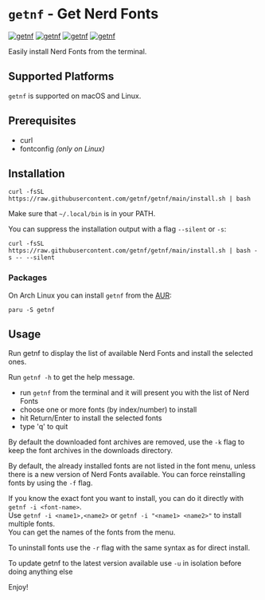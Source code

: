 # `getnf` - Get Nerd Fonts

<!-- [![getnf](https://img.shields.io/github/v/release/getnf/getnf?style=flat-square)](https://github.com/getnf/getnf/releases/latest) -->
[![getnf](https://img.shields.io/github/last-commit/getnf/getnf?style=flat-square)](https://github.com/getnf/getnf/pulse)
[![getnf](https://img.shields.io/github/issues/getnf/getnf?style=flat-square)](https://github.com/getnf/getnf/issues)
[![getnf](https://img.shields.io/github/license/getnf/getnf?style=flat-square)](https://github.com/getnf/getnf/blob/master/LICENSE)
[![getnf](https://img.shields.io/github/stars/getnf/getnf?style=flat-square)](https://github.com/getnf/getnf/stargazers)

Easily install Nerd Fonts from the terminal.

## Supported Platforms
`getnf` is supported on macOS and Linux.

## Prerequisites

- curl
- fontconfig *(only on Linux)*

## Installation

```
curl -fsSL https://raw.githubusercontent.com/getnf/getnf/main/install.sh | bash
```

Make sure that `~/.local/bin` is in your PATH.

You can suppress the installation output with a flag `--silent` or `-s`:
```
curl -fsSL https://raw.githubusercontent.com/getnf/getnf/main/install.sh | bash -s -- --silent
```

### Packages

On Arch Linux you can install `getnf` from the [AUR](https://aur.archlinux.org/packages/getnf):
```
paru -S getnf
```

## Usage

Run getnf to display the list of available Nerd Fonts and install the selected ones.

Run `getnf -h` to get the help message.

- run `getnf` from the terminal and it will present you with the list of Nerd Fonts
- choose one or more fonts (by index/number) to install
- hit Return/Enter to install the selected fonts
- type 'q' to quit

By default the downloaded font archives are removed,
use the `-k` flag to keep the font archives in the downloads directory.

By default, the already installed fonts are not listed in the font menu,
unless there is a new version of Nerd Fonts available.
You can force reinstalling fonts by using the `-f` flag.

If you know the exact font you want to install,
you can do it directly with `getnf -i <font-name>`.<br>
Use `getnf -i <name1>,<name2>` or `getnf -i "<name1> <name2>"`
to install multiple fonts.<br>
You can get the names of the fonts from the menu.

To uninstall fonts use the `-r` flag with the same syntax as for direct install.

To update getnf to the latest version available use `-u` in isolation before doing anything else 

Enjoy!
